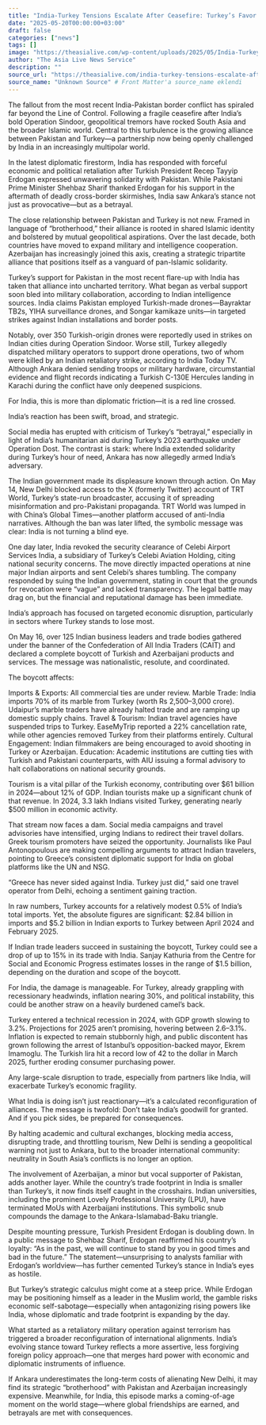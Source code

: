 ```yaml
---
title: "India-Turkey Tensions Escalate After Ceasefire: Turkey’s Favor to Pakistan Triggers Indian Fury; Diplomats, Tourists, and Traders Lead Economic Boycott"
date: "2025-05-20T00:00:00+03:00"
draft: false
categories: ["news"]
tags: []
image: "https://theasialive.com/wp-content/uploads/2025/05/India-Turkey-.jpg"
author: "The Asia Live News Service"
description: ""
source_url: "https://theasialive.com/india-turkey-tensions-escalate-after-ceasefire-turkeys-favor-to-pakistan-triggers-indian-fury-diplomats-tourists-and-traders-lead-economic-boycott/2025/05/20/"
source_name: "Unknown Source" # Front Matter'a source_name eklendi
---
```

The fallout from the most recent India-Pakistan border conflict has spiraled far beyond the Line of Control. Following a fragile ceasefire after India’s bold Operation Sindoor, geopolitical tremors have rocked South Asia and the broader Islamic world. Central to this turbulence is the growing alliance between Pakistan and Turkey—a partnership now being openly challenged by India in an increasingly multipolar world.

In the latest diplomatic firestorm, India has responded with forceful economic and political retaliation after Turkish President Recep Tayyip Erdogan expressed unwavering solidarity with Pakistan. While Pakistani Prime Minister Shehbaz Sharif thanked Erdogan for his support in the aftermath of deadly cross-border skirmishes, India saw Ankara’s stance not just as provocative—but as a betrayal.

The close relationship between Pakistan and Turkey is not new. Framed in language of “brotherhood,” their alliance is rooted in shared Islamic identity and bolstered by mutual geopolitical aspirations. Over the last decade, both countries have moved to expand military and intelligence cooperation. Azerbaijan has increasingly joined this axis, creating a strategic tripartite alliance that positions itself as a vanguard of pan-Islamic solidarity.

Turkey’s support for Pakistan in the most recent flare-up with India has taken that alliance into uncharted territory. What began as verbal support soon bled into military collaboration, according to Indian intelligence sources. India claims Pakistan employed Turkish-made drones—Bayraktar TB2s, YIHA surveillance drones, and Songar kamikaze units—in targeted strikes against Indian installations and border posts.

Notably, over 350 Turkish-origin drones were reportedly used in strikes on Indian cities during Operation Sindoor. Worse still, Turkey allegedly dispatched military operators to support drone operations, two of whom were killed by an Indian retaliatory strike, according to India Today TV. Although Ankara denied sending troops or military hardware, circumstantial evidence and flight records indicating a Turkish C-130E Hercules landing in Karachi during the conflict have only deepened suspicions.

For India, this is more than diplomatic friction—it is a red line crossed.

India’s reaction has been swift, broad, and strategic.

Social media has erupted with criticism of Turkey’s “betrayal,” especially in light of India’s humanitarian aid during Turkey’s 2023 earthquake under Operation Dost. The contrast is stark: where India extended solidarity during Turkey’s hour of need, Ankara has now allegedly armed India’s adversary.

The Indian government made its displeasure known through action. On May 14, New Delhi blocked access to the X (formerly Twitter) account of TRT World, Turkey’s state-run broadcaster, accusing it of spreading misinformation and pro-Pakistani propaganda. TRT World was lumped in with China’s Global Times—another platform accused of anti-India narratives. Although the ban was later lifted, the symbolic message was clear: India is not turning a blind eye.

One day later, India revoked the security clearance of Celebi Airport Services India, a subsidiary of Turkey’s Celebi Aviation Holding, citing national security concerns. The move directly impacted operations at nine major Indian airports and sent Celebi’s shares tumbling. The company responded by suing the Indian government, stating in court that the grounds for revocation were “vague” and lacked transparency. The legal battle may drag on, but the financial and reputational damage has been immediate.

India’s approach has focused on targeted economic disruption, particularly in sectors where Turkey stands to lose most.

On May 16, over 125 Indian business leaders and trade bodies gathered under the banner of the Confederation of All India Traders (CAIT) and declared a complete boycott of Turkish and Azerbaijani products and services. The message was nationalistic, resolute, and coordinated.

The boycott affects:

Imports & Exports: All commercial ties are under review.
Marble Trade: India imports 70% of its marble from Turkey (worth Rs 2,500–3,000 crore). Udaipur’s marble traders have already halted trade and are ramping up domestic supply chains.
Travel & Tourism: Indian travel agencies have suspended trips to Turkey. EaseMyTrip reported a 22% cancellation rate, while other agencies removed Turkey from their platforms entirely.
Cultural Engagement: Indian filmmakers are being encouraged to avoid shooting in Turkey or Azerbaijan.
Education: Academic institutions are cutting ties with Turkish and Pakistani counterparts, with AIU issuing a formal advisory to halt collaborations on national security grounds.

Tourism is a vital pillar of the Turkish economy, contributing over $61 billion in 2024—about 12% of GDP. Indian tourists make up a significant chunk of that revenue. In 2024, 3.3 lakh Indians visited Turkey, generating nearly $500 million in economic activity.

That stream now faces a dam. Social media campaigns and travel advisories have intensified, urging Indians to redirect their travel dollars. Greek tourism promoters have seized the opportunity. Journalists like Paul Antonopoulous are making compelling arguments to attract Indian travelers, pointing to Greece’s consistent diplomatic support for India on global platforms like the UN and NSG.

“Greece has never sided against India. Turkey just did,” said one travel operator from Delhi, echoing a sentiment gaining traction.

In raw numbers, Turkey accounts for a relatively modest 0.5% of India’s total imports. Yet, the absolute figures are significant: $2.84 billion in imports and $5.2 billion in Indian exports to Turkey between April 2024 and February 2025.

If Indian trade leaders succeed in sustaining the boycott, Turkey could see a drop of up to 15% in its trade with India. Sanjay Kathuria from the Centre for Social and Economic Progress estimates losses in the range of $1.5 billion, depending on the duration and scope of the boycott.

For India, the damage is manageable. For Turkey, already grappling with recessionary headwinds, inflation nearing 30%, and political instability, this could be another straw on a heavily burdened camel’s back.

Turkey entered a technical recession in 2024, with GDP growth slowing to 3.2%. Projections for 2025 aren’t promising, hovering between 2.6–3.1%. Inflation is expected to remain stubbornly high, and public discontent has grown following the arrest of Istanbul’s opposition-backed mayor, Ekrem Imamoglu. The Turkish lira hit a record low of 42 to the dollar in March 2025, further eroding consumer purchasing power.

Any large-scale disruption to trade, especially from partners like India, will exacerbate Turkey’s economic fragility.

What India is doing isn’t just reactionary—it’s a calculated reconfiguration of alliances. The message is twofold: Don’t take India’s goodwill for granted. And if you pick sides, be prepared for consequences.

By halting academic and cultural exchanges, blocking media access, disrupting trade, and throttling tourism, New Delhi is sending a geopolitical warning not just to Ankara, but to the broader international community: neutrality in South Asia’s conflicts is no longer an option.

The involvement of Azerbaijan, a minor but vocal supporter of Pakistan, adds another layer. While the country’s trade footprint in India is smaller than Turkey’s, it now finds itself caught in the crosshairs. Indian universities, including the prominent Lovely Professional University (LPU), have terminated MoUs with Azerbaijani institutions. This symbolic snub compounds the damage to the Ankara-Islamabad-Baku triangle.

Despite mounting pressure, Turkish President Erdogan is doubling down. In a public message to Shehbaz Sharif, Erdogan reaffirmed his country’s loyalty: “As in the past, we will continue to stand by you in good times and bad in the future.” The statement—unsurprising to analysts familiar with Erdogan’s worldview—has further cemented Turkey’s stance in India’s eyes as hostile.

But Turkey’s strategic calculus might come at a steep price. While Erdogan may be positioning himself as a leader in the Muslim world, the gamble risks economic self-sabotage—especially when antagonizing rising powers like India, whose diplomatic and trade footprint is expanding by the day.

What started as a retaliatory military operation against terrorism has triggered a broader reconfiguration of international alignments. India’s evolving stance toward Turkey reflects a more assertive, less forgiving foreign policy approach—one that merges hard power with economic and diplomatic instruments of influence.

If Ankara underestimates the long-term costs of alienating New Delhi, it may find its strategic “brotherhood” with Pakistan and Azerbaijan increasingly expensive. Meanwhile, for India, this episode marks a coming-of-age moment on the world stage—where global friendships are earned, and betrayals are met with consequences.
